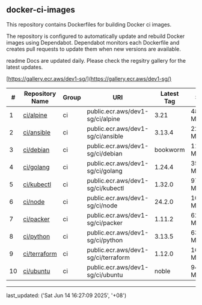 ## docker-ci-images

This repository contains Dockerfiles for building Docker ci images.

The repository is configured to automatically update and rebuild Docker images using Dependabot. Dependabot monitors each Dockerfile and creates pull requests to update them when new versions are available.

readme Docs are updated daily. Please check the regsitry gallery for the latest updates.

[https://gallery.ecr.aws/dev1-sg/](https://gallery.ecr.aws/dev1-sg/)


| # | Repository Name | Group | URI | Latest Tag | Size |
|---|-----------------|-------|-----|------------|------|
| 1 | [ci/alpine](https://gallery.ecr.aws/dev1-sg/ci/alpine) | ci | public.ecr.aws/dev1-sg/ci/alpine | 3.21 | 48.24 MB |
| 2 | [ci/ansible](https://gallery.ecr.aws/dev1-sg/ci/ansible) | ci | public.ecr.aws/dev1-sg/ci/ansible | 3.13.4 | 224.06 MB |
| 3 | [ci/debian](https://gallery.ecr.aws/dev1-sg/ci/debian) | ci | public.ecr.aws/dev1-sg/ci/debian | bookworm | 116.03 MB |
| 4 | [ci/golang](https://gallery.ecr.aws/dev1-sg/ci/golang) | ci | public.ecr.aws/dev1-sg/ci/golang | 1.24.4 | 359.20 MB |
| 5 | [ci/kubectl](https://gallery.ecr.aws/dev1-sg/ci/kubectl) | ci | public.ecr.aws/dev1-sg/ci/kubectl | 1.32.0 | 97.86 MB |
| 6 | [ci/node](https://gallery.ecr.aws/dev1-sg/ci/node) | ci | public.ecr.aws/dev1-sg/ci/node | 24.2.0 | 104.95 MB |
| 7 | [ci/packer](https://gallery.ecr.aws/dev1-sg/ci/packer) | ci | public.ecr.aws/dev1-sg/ci/packer | 1.11.2 | 62.68 MB |
| 8 | [ci/python](https://gallery.ecr.aws/dev1-sg/ci/python) | ci | public.ecr.aws/dev1-sg/ci/python | 3.13.5 | 63.03 MB |
| 9 | [ci/terraform](https://gallery.ecr.aws/dev1-sg/ci/terraform) | ci | public.ecr.aws/dev1-sg/ci/terraform | 1.12.0 | 163.00 MB |
| 10 | [ci/ubuntu](https://gallery.ecr.aws/dev1-sg/ci/ubuntu) | ci | public.ecr.aws/dev1-sg/ci/ubuntu | noble | 94.55 MB |

---

last_updated: ('Sat Jun 14 16:27:09 2025', '+08')